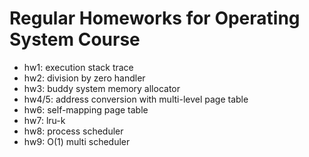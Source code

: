 # Regular Homeworks for Operating System Course

+ hw1: execution stack trace
+ hw2: division by zero handler
+ hw3: buddy system memory allocator
+ hw4/5: address conversion with multi-level page table
+ hw6: self-mapping page table
+ hw7: lru-k
+ hw8: process scheduler
+ hw9: O(1) multi scheduler